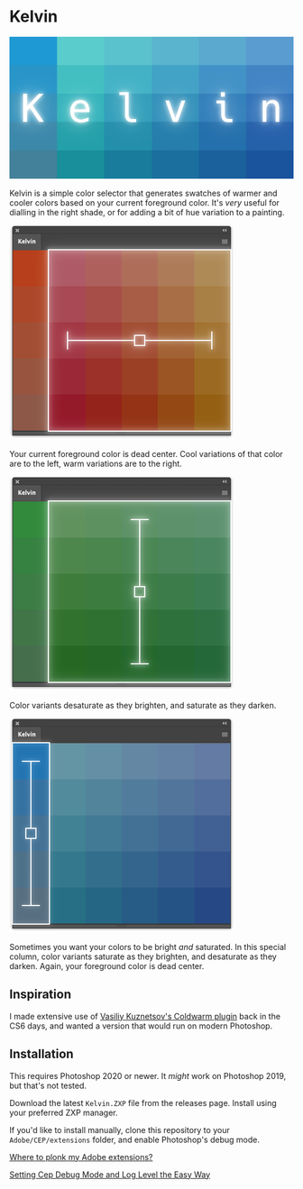# Kelvin

![Kelvin logo](images/Splash.jpg)

Kelvin is a simple color selector that generates swatches of warmer and cooler colors based on your current foreground color. It's _very_ useful for dialling in the right shade, or for adding a bit of hue variation to a painting.

![Hue variation](images/Hue.png)

Your current foreground color is dead center. Cool variations of that color are to the left, warm variations are to the right.

![Brightness variation](images/Brightness.png)

Color variants desaturate as they brighten, and saturate as they darken.

![Saturation variation](images/Saturation.png)

Sometimes you want your colors to be bright _and_ saturated. In this special column, color variants saturate as they brighten, and desaturate as they darken. Again, your foreground color is dead center.

## Inspiration

I made extensive use of [Vasiliy Kuznetsov's Coldwarm plugin](https://github.com/vasiliy-kuznetsov/Coldwarm) back in the CS6 days, and wanted a version that would run on modern Photoshop.

## Installation

This requires Photoshop 2020 or newer. It _might_ work on Photoshop 2019, but that's not tested.

Download the latest `Kelvin.ZXP` file from the releases page. Install using your preferred ZXP manager.

If you'd like to install manually, clone this repository to your `Adobe/CEP/extensions` folder, and enable Photoshop's debug mode.

[Where to plonk my Adobe extensions?](https://creative-scripts.com/where-to-plonk-my-extensions/)

[Setting Cep Debug Mode and Log Level the Easy Way](https://creative-scripts.com/setting-cep-debug-and-log-level/)

